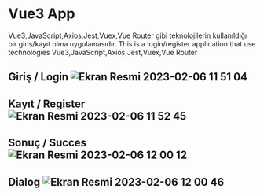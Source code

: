 # Vue3 App 

Vue3,JavaScript,Axios,Jest,Vuex,Vue Router gibi teknolojilerin kullanıldığı bir giriş/kayıt olma uygulamasıdır.
This is a login/register application that use technologies Vue3,JavaScript,Axios,Jest,Vuex,Vue Router


Giriş  / Login
![Ekran Resmi 2023-02-06 11 51 04](https://user-images.githubusercontent.com/43744298/216926787-17feb8b1-fa96-4948-8e18-20dd74df0882.png)
----
Kayıt / Register
![Ekran Resmi 2023-02-06 11 52 45](https://user-images.githubusercontent.com/43744298/216927159-34557d33-7b54-4e43-8342-407c7fd58618.png)
----
Sonuç / Succes
![Ekran Resmi 2023-02-06 12 00 12](https://user-images.githubusercontent.com/43744298/216928868-31782887-aee8-4314-86d5-aab3cdd73624.png)
----
Dialog
![Ekran Resmi 2023-02-06 12 00 46](https://user-images.githubusercontent.com/43744298/216929032-4f7cb265-9416-404e-b2e5-f241c7057952.png)
----
